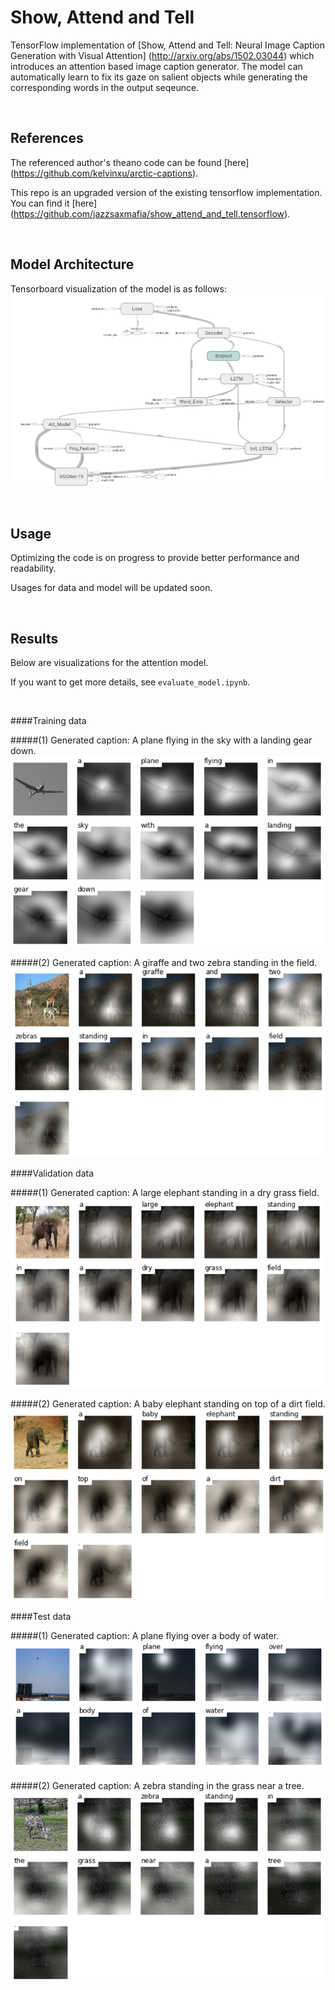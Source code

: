 # Show, Attend and Tell 
TensorFlow implementation of [Show, Attend and Tell: Neural Image Caption Generation with Visual Attention] (http://arxiv.org/abs/1502.03044) which introduces an attention based image caption generator. The model can automatically learn to fix its gaze on salient objects while generating the corresponding words in the output seqeunce.



<br/>

## References
The referenced author's theano code can be found [here] (https://github.com/kelvinxu/arctic-captions).

This repo is an upgraded version of the existing tensorflow implementation. You can find it [here] (https://github.com/jazzsaxmafia/show_attend_and_tell.tensorflow).

<br/>

## Model Architecture

Tensorboard visualization of the model is as follows:
![alt text](jpg/model.jpg "model image")

<br/>

## Usage
Optimizing the code is on progress to provide better performance and readability.

Usages for data and model will be updated soon.

<br/>

## Results
Below are visualizations for the attention model.

If you want to get more details, see `evaluate_model.ipynb`. 

<br/>

####Training data

#####(1) Generated caption: A plane flying in the sky with a landing gear down.
![alt text](jpg/train2.jpg "train image")

#####(2) Generated caption: A giraffe and two zebra standing in the field.
![alt text](jpg/train.jpg "train image")

####Validation data

#####(1) Generated caption: A large elephant standing in a dry grass field.
![alt text](jpg/val.jpg "val image")

#####(2) Generated caption: A baby elephant standing on top of a dirt field.
![alt text](jpg/val2.jpg "val image")

####Test data

#####(1) Generated caption: A plane flying over a body of water.
![alt text](jpg/test.jpg "test image")

#####(2) Generated caption: A zebra standing in the grass near a tree.
![alt text](jpg/test2.jpg "test image")


